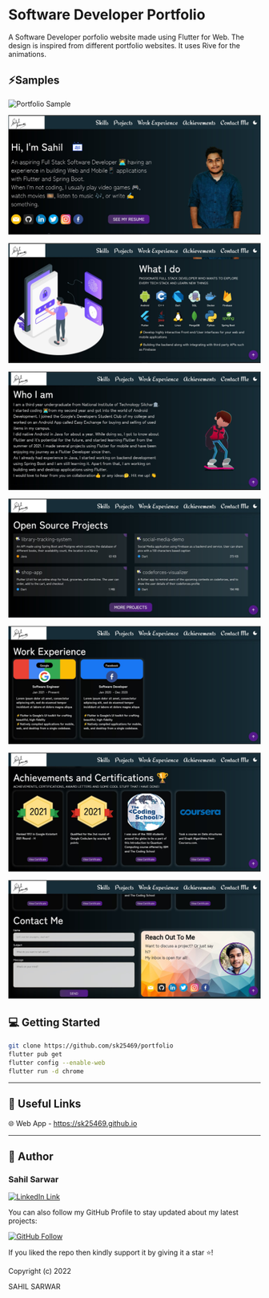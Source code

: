 # Software Developer Portfolio

A Software Developer porfolio website made using Flutter for Web. The design is inspired from different portfolio websites. It uses Rive for the animations.

## ⚡Samples

![Portfolio Sample](/assets/demo/portfolio-sample.gif "Portfolio")

![Portfolio Sample](/assets/demo/portfolio-1.jpg "Portfolio")

![Portfolio Sample](/assets/demo/portfolio-2.jpg "Portfolio")

![Portfolio Sample](/assets/demo/portfolio-3.jpg "Portfolio")

![Portfolio Sample](/assets/demo/portfolio-4.jpg "Portfolio")

![Portfolio Sample](/assets/demo/portfolio-5.jpg "Portfolio")

![Portfolio Sample](/assets/demo/portfolio-6.jpg "Portfolio")

![Portfolio Sample](/assets/demo/portfolio-7.jpg "Portfolio")

## 💻 Getting Started

```bash
git clone https://github.com/sk25469/portfolio
flutter pub get
flutter config --enable-web
flutter run -d chrome
```

----------

## 🔗 Useful Links

🌐 Web App - <https://sk25469.github.io>

----------

## 🧑 Author

### Sahil Sarwar  

[![LinkedIn Link](https://img.shields.io/badge/Connect-Sahil-blue.svg?logo=linkedin&longCache=true&style=social&label=Connect
)](https://www.linkedin.com/in/sahilsarwar1/)

You can also follow my GitHub Profile to stay updated about my latest projects:

[![GitHub Follow](https://img.shields.io/badge/Connect-Sahil-blue.svg?logo=Github&longCache=true&style=social&label=Follow)](https://github.com/sk25469)

If you liked the repo then kindly support it by giving it a star ⭐!

Copyright (c) 2022  

SAHIL SARWAR
